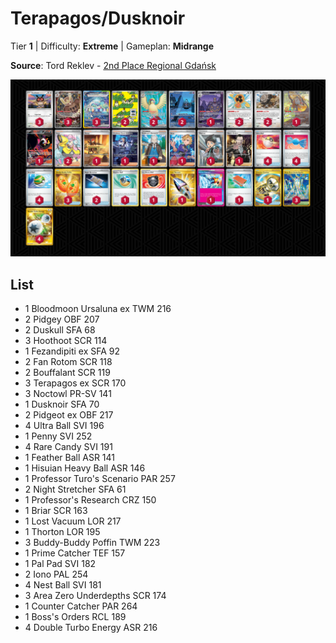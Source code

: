 # Terapagos/Dusknoir

Tier **1** | Difficulty: **Extreme** | Gameplan: **Midrange**

**Source**: Tord Reklev - [2nd Place Regional Gdańsk](https://limitlesstcg.com/decks/list/13522)

![decklist](../../!Images/Standard/13BRS-SRC/Terapagos-Dusknoir.PNG)

## List
* 1 Bloodmoon Ursaluna ex TWM 216
* 2 Pidgey OBF 207
* 2 Duskull SFA 68
* 3 Hoothoot SCR 114
* 1 Fezandipiti ex SFA 92
* 2 Fan Rotom SCR 118
* 2 Bouffalant SCR 119
* 3 Terapagos ex SCR 170
* 3 Noctowl PR-SV 141
* 1 Dusknoir SFA 70
* 2 Pidgeot ex OBF 217
* 4 Ultra Ball SVI 196
* 1 Penny SVI 252
* 4 Rare Candy SVI 191
* 1 Feather Ball ASR 141
* 1 Hisuian Heavy Ball ASR 146
* 1 Professor Turo's Scenario PAR 257
* 2 Night Stretcher SFA 61
* 1 Professor's Research CRZ 150
* 1 Briar SCR 163
* 1 Lost Vacuum LOR 217
* 1 Thorton LOR 195
* 3 Buddy-Buddy Poffin TWM 223
* 1 Prime Catcher TEF 157
* 1 Pal Pad SVI 182
* 2 Iono PAL 254
* 4 Nest Ball SVI 181
* 3 Area Zero Underdepths SCR 174
* 1 Counter Catcher PAR 264
* 1 Boss's Orders RCL 189
* 4 Double Turbo Energy ASR 216
